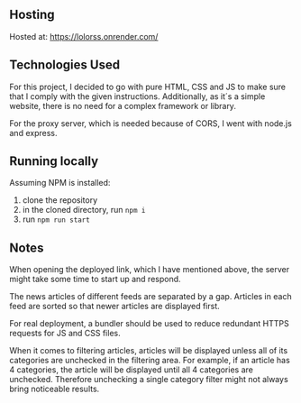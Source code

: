 ## Hosting

Hosted at: https://lolorss.onrender.com/


## Technologies Used

For this project, I decided to go with pure HTML, CSS and JS to make sure that I comply with the given instructions. Additionally, as it´s a simple website, there is no need for a complex framework or library.

For the proxy server, which is needed because of CORS, I went with node.js and express.


## Running locally

Assuming NPM is installed:

1. clone the repository
2. in the cloned directory, run ``` npm i ```
3. run ```npm run start ```

## Notes

When opening the deployed link, which I have mentioned above, the server might take some time to start up and respond.

The news articles of different feeds are separated by a gap. Articles in each feed are sorted so that newer articles are displayed first.

For real deployment, a bundler should be used to reduce redundant HTTPS requests for JS and CSS files.

When it comes to filtering articles, articles will be displayed unless all of its categories are unchecked in the filtering area. For example, if an article has 4 categories, the article will be displayed until all 4 categories are unchecked. Therefore unchecking a single category filter might not always bring noticeable results.







